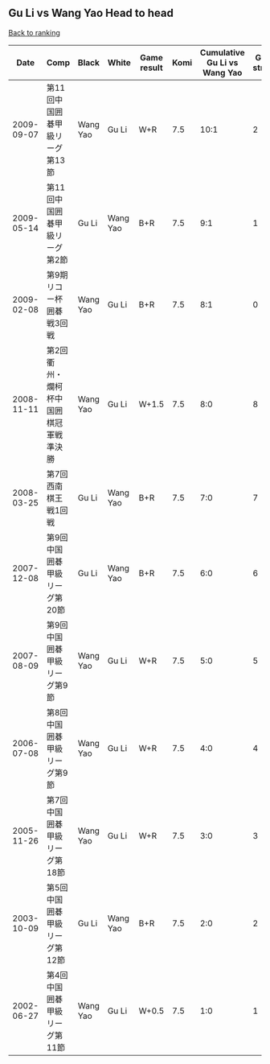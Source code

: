 ## Gu Li vs Wang Yao Head to head

[Back to ranking](../../index.md)




| **Date** | **Comp** | **Black** | **White** | **Game result** | **Komi** | **Cumulative Gu Li vs Wang Yao** | **Gu Li streak** | **Wang Yao streak** | 
| --- | --- | --- | --- | --- | --- | --- | --- | --- |
| 2009-09-07 | 第11回中国囲碁甲級リーグ第13節 | Wang Yao | Gu Li | W+R | 7.5 | 10:1 | 2 | 0 | 
| 2009-05-14 | 第11回中国囲碁甲級リーグ第2節 | Gu Li | Wang Yao | B+R | 7.5 | 9:1 | 1 | 0 | 
| 2009-02-08 | 第9期リコー杯囲碁戦3回戦 | Wang Yao | Gu Li | B+R | 7.5 | 8:1 | 0 | 1 | 
| 2008-11-11 | 第2回衢州・爛柯杯中国囲棋冠軍戦準決勝 | Wang Yao | Gu Li | W+1.5 | 7.5 | 8:0 | 8 | 0 | 
| 2008-03-25 | 第7回西南棋王戦1回戦 | Gu Li | Wang Yao | B+R | 7.5 | 7:0 | 7 | 0 | 
| 2007-12-08 | 第9回中国囲碁甲級リーグ第20節 | Gu Li | Wang Yao | B+R | 7.5 | 6:0 | 6 | 0 | 
| 2007-08-09 | 第9回中国囲碁甲級リーグ第9節 | Wang Yao | Gu Li | W+R | 7.5 | 5:0 | 5 | 0 | 
| 2006-07-08 | 第8回中国囲碁甲級リーグ第9節 | Wang Yao | Gu Li | W+R | 7.5 | 4:0 | 4 | 0 | 
| 2005-11-26 | 第7回中国囲碁甲級リーグ第18節 | Wang Yao | Gu Li | W+R | 7.5 | 3:0 | 3 | 0 | 
| 2003-10-09 | 第5回中国囲碁甲級リーグ第12節 | Gu Li | Wang Yao | B+R | 7.5 | 2:0 | 2 | 0 | 
| 2002-06-27 | 第4回中国囲碁甲級リーグ第11節 | Wang Yao | Gu Li | W+0.5 | 7.5 | 1:0 | 1 | 0 |




